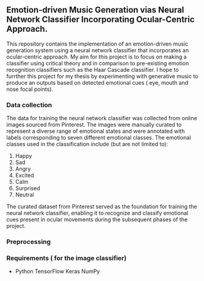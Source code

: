 
## Emotion-driven Music Generation vias Neural Network Classifier Incorporating Ocular-Centric Approach. 

This repository contains the implementation of an emotion-driven music generation system using a neural network classifier that incorporates an ocular-centric approach. My aim for this project is to focus on making a classifier using critical theory and in comparison to pre-existing emotion recognition classifiers such as the Haar Cascade classifier. I hope to furrther this project for my thesis by experimenting with generative music to produce an outputs based on detected emotional cues ( eye, mouth and nose focal points).


### Data collection
The data for training the neural network classifier was collected from online images sourced from Pinterest. The images were manually curated to represent a diverse range of emotional states and were annotated with labels corresponding to seven different emotional classes. The emotional classes used in the classification include (but are not limited to):
1. Happy
2. Sad
3. Angry
4. Excited
5. Calm
6. Surprised
7. Neutral

The curated dataset from Pinterest served as the foundation for training the neural network classifier, enabling it to recognize and classify emotional cues present in ocular movements during the subsequent phases of the project.


### Preprocessing


### Requirements ( for the image classifier)
- Python
TensorFlow
Keras
NumPy
